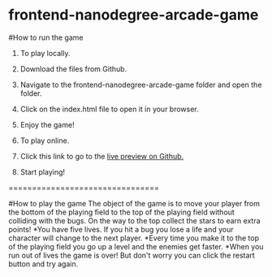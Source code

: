frontend-nanodegree-arcade-game
===============================

#How to run the game
1. To play locally.
  1. Download the files from Github.
  2. Navigate to the frontend-nanodegree-arcade-game folder and open the folder.
  3. Click on the index.html file to open it in your browser.
  4. Enjoy the game!

2. To play online.
  1. Click this link to go to the [live preview on Github.](http://www.google.com)
  2. Start playing!

================================

#How to play the game
  The object of the game is to move your player from the bottom of the playing field to the top of the playing field
  without colliding with the bugs. On the way to the top collect the stars to earn extra points!
    *You have five lives. If you hit a bug you lose a life and your character will change to the next player.
    *Every time you make it to the top of the playing field you go up a level and the enemies get faster.
    *When you run out of lives the game is over! But don't worry you can click the restart button and try again.
